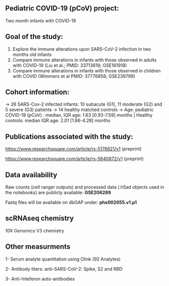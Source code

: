 
## Pediatric COVID-19 (pCoV) project: 
Two month infants with COVID-19 

## Goal of the study: 
1. Explore the immune alterations upon SARS-CoV-2 infection in two months old infants
2. Compare immune alterations in infants with those observed in adults with COVID-19 (Liu et al.; PMID: 33713619; GSE161918)
3. Compare immune alterations in infants with those observed in children with COVID (Wimmers et al PMID: 37776858; GSE239799)


## Cohort information:
-> 26 SARS-Cov-2 infected infants: 10 subacute (G1), 11 moderate (G2) and 5 severe (G3) patients 
-> 14 healthy matched controls
-> Age: pediatric COVID-19 (pCoV) : median, IQR age: 1.63 [0.93-7.59] months | Healthy controls:   median IQR age: 2.01 [1.86-4.28] months


## Publications associated with the study: 
https://www.researchsquare.com/article/rs-5176621/v1 (preprint)

https://www.researchsquare.com/article/rs-5640872/v1 (preprint)

## Data availability 

Raw counts (cell ranger outputs) and processed data (.h5ad objects used in the notebooks) are publicly available: **GSE206289**

Fastq files will be available on dbGAP under: **phs002655.v1.p1**

## scRNAseq chemistry  
10X Genomics V3 chemistry

## Other measurments 
1- Serum analyte quantitation using Olink (92 Analytes) 

2- Antibody titers:  anti-SARS-CoV-2: Spike, S2 and RBD  

3- Anti-Inteferon auto-antibodies 


